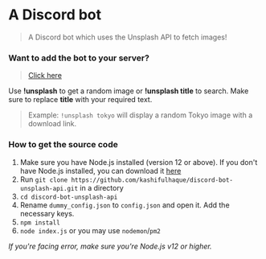 # A Discord bot
> A Discord bot which uses the Unsplash API to fetch images!

### Want to add the bot to your server?
> [Click here](http://bit.ly/image-bot)

Use **!unsplash** to get a random image or **!unsplash title** to search. Make sure to replace **title** with your required text.
> Example: `!unsplash tokyo` will display a random Tokyo image with a download link.

### How to get the source code

1. Make sure you have Node.js installed (version 12 or above). If you don't have Node.js installed, you can download it [here](https://nodejs.org/en/)
2. Run `git clone https://github.com/kashifulhaque/discord-bot-unsplash-api.git` in a directory
3. `cd discord-bot-unsplash-api`
4. Rename `dummy_config.json` to `config.json` and open it. Add the necessary keys.
5. `npm install`
6. `node index.js` or you may use `nodemon`/`pm2`

*If you're facing error, make sure you're Node.js v12 or higher.*
